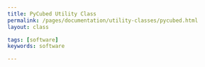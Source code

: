 ```yaml
---
title: PyCubed Utility Class
permalink: /pages/documentation/utility-classes/pycubed.html
layout: class

tags: [software]
keywords: software

---
```


